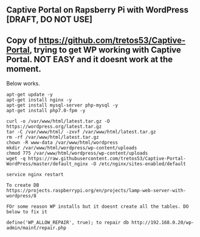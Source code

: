 ## Captive Portal on Rapsberry Pi with WordPress [DRAFT, DO NOT USE]

## Copy of https://github.com/tretos53/Captive-Portal, trying to get WP working with Captive Portal. NOT EASY and it doesnt work at the moment.

Below works.

```
apt-get update -y
apt-get install nginx -y
apt-get install mysql-server php-mysql -y
apt-get install php7.0-fpm -y

curl -o /var/www/html/latest.tar.gz -O https://wordpress.org/latest.tar.gz
tar -C /var/www/html/ -zxvf /var/www/html/latest.tar.gz
rm -rf /var/www/html/latest.tar.gz
chown -R www-data /var/www/html/wordpress
mkdir /var/www/html/wordpress/wp-content/uploads
chmod 775 /var/www/html/wordpress/wp-content/uploads
wget -q https://raw.githubusercontent.com/tretos53/Captive-Portal-WordPress/master/default_nginx -O /etc/nginx/sites-enabled/default

service nginx restart

To create DB
https://projects.raspberrypi.org/en/projects/lamp-web-server-with-wordpress/8

FOr some reason WP installs but it doesnt create all the tables. DO below to fix it

define('WP_ALLOW_REPAIR', true); to repair db http://192.168.0.20/wp-admin/maint/repair.php
```
